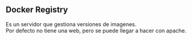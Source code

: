 ## Docker Registry
Es un servidor que gestiona versiones de imagenes.<br>
Por defecto no tiene una web, pero se puede llegar a hacer con apache.


